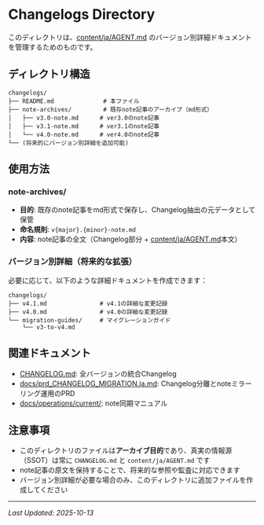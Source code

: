 # Changelogs Directory

このディレクトリは、[content/ja/AGENT.md](../content/ja/AGENT.md) のバージョン別詳細ドキュメントを管理するためのものです。

## ディレクトリ構造

```
changelogs/
├── README.md              # 本ファイル
├── note-archives/         # 既存note記事のアーカイブ（md形式）
│   ├── v3.0-note.md      # ver3.0のnote記事
│   ├── v3.1-note.md      # ver3.1のnote記事
│   └── v4.0-note.md      # ver4.0のnote記事
└── (将来的にバージョン別詳細を追加可能)
```

## 使用方法

### note-archives/
- **目的**: 既存のnote記事をmd形式で保存し、Changelog抽出の元データとして保管
- **命名規則**: `v{major}.{minor}-note.md`
- **内容**: note記事の全文（Changelog部分 + [content/ja/AGENT.md](../content/ja/AGENT.md)本文）

### バージョン別詳細（将来的な拡張）
必要に応じて、以下のような詳細ドキュメントを作成できます：

```
changelogs/
├── v4.1.md               # v4.1の詳細な変更記録
├── v4.0.md               # v4.0の詳細な変更記録
└── migration-guides/     # マイグレーションガイド
    └── v3-to-v4.md
```

## 関連ドキュメント

- [CHANGELOG.md](../CHANGELOG.md): 全バージョンの統合Changelog
- [docs/prd_CHANGELOG_MIGRATION.ja.md](../docs/prd_CHANGELOG_MIGRATION.ja.md): Changelog分離とnoteミラーリング運用のPRD
- [docs/operations/current/](../docs/operations/current/): note同期マニュアル

## 注意事項

- このディレクトリのファイルは**アーカイブ目的**であり、真実の情報源（SSOT）は常に `CHANGELOG.md` と `content/ja/AGENT.md` です
- note記事の原文を保持することで、将来的な参照や監査に対応できます
- バージョン別詳細が必要な場合のみ、このディレクトリに追加ファイルを作成してください

---

_Last Updated: 2025-10-13_
